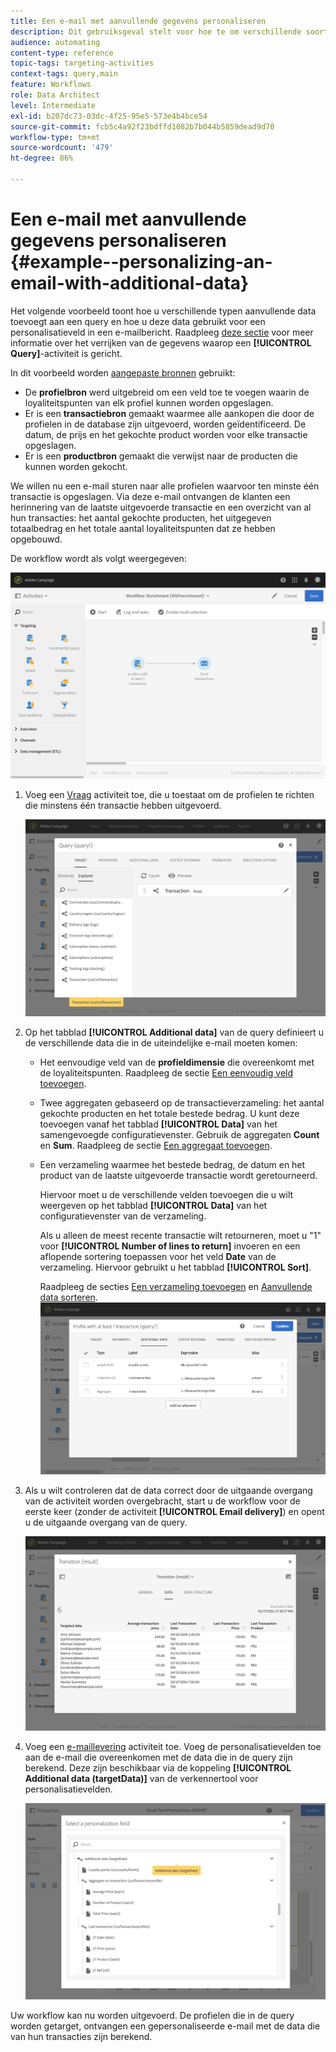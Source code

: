 ```yaml
---
title: Een e-mail met aanvullende gegevens personaliseren
description: Dit gebruiksgeval stelt voor hoe te om verschillende soorten extra gegevens aan een vraag toe te voegen en het als verpersoonlijkingsgebied in een e-mail te gebruiken.
audience: automating
content-type: reference
topic-tags: targeting-activities
context-tags: query,main
feature: Workflows
role: Data Architect
level: Intermediate
exl-id: b207dc73-03dc-4f25-95e5-573e4b4bce54
source-git-commit: fcb5c4a92f23bdffd1082b7b044b5859dead9d70
workflow-type: tm+mt
source-wordcount: '479'
ht-degree: 86%

---
```


# Een e-mail met aanvullende gegevens personaliseren {#example--personalizing-an-email-with-additional-data}

Het volgende voorbeeld toont hoe u verschillende typen aanvullende data toevoegt aan een query en hoe u deze data gebruikt voor een personalisatieveld in een e-mailbericht. Raadpleeg [deze sectie](../../automating/using/query.md#enriching-data) voor meer informatie over het verrijken van de gegevens waarop een **[!UICONTROL Query]**-activiteit is gericht.

In dit voorbeeld worden [aangepaste bronnen](../../developing/using/data-model-concepts.md) gebruikt:

* De **profielbron** werd uitgebreid om een veld toe te voegen waarin de loyaliteitspunten van elk profiel kunnen worden opgeslagen.
* Er is een **transactiebron** gemaakt waarmee alle aankopen die door de profielen in de database zijn uitgevoerd, worden geïdentificeerd. De datum, de prijs en het gekochte product worden voor elke transactie opgeslagen.
* Er is een **productbron** gemaakt die verwijst naar de producten die kunnen worden gekocht.

We willen nu een e-mail sturen naar alle profielen waarvoor ten minste één transactie is opgeslagen. Via deze e-mail ontvangen de klanten een herinnering van de laatste uitgevoerde transactie en een overzicht van al hun transacties: het aantal gekochte producten, het uitgegeven totaalbedrag en het totale aantal loyaliteitspunten dat ze hebben opgebouwd.

De workflow wordt als volgt weergegeven:

![](assets/enrichment_example1.png)

1. Voeg een [Vraag](../../automating/using/query.md) activiteit toe, die u toestaat om de profielen te richten die minstens één transactie hebben uitgevoerd.

   ![](assets/enrichment_example2.png)

1. Op het tabblad **[!UICONTROL Additional data]** van de query definieert u de verschillende data die in de uiteindelijke e-mail moeten komen:

   * Het eenvoudige veld van de **profieldimensie** die overeenkomt met de loyaliteitspunten. Raadpleeg de sectie [Een eenvoudig veld toevoegen](../../automating/using/query.md#adding-a-simple-field).
   * Twee aggregaten gebaseerd op de transactieverzameling: het aantal gekochte producten en het totale bestede bedrag. U kunt deze toevoegen vanaf het tabblad **[!UICONTROL Data]** van het samengevoegde configuratievenster. Gebruik de aggregaten **Count** en **Sum**. Raadpleeg de sectie [Een aggregaat toevoegen](../../automating/using/query.md#adding-an-aggregate).
   * Een verzameling waarmee het bestede bedrag, de datum en het product van de laatste uitgevoerde transactie wordt geretourneerd.

      Hiervoor moet u de verschillende velden toevoegen die u wilt weergeven op het tabblad **[!UICONTROL Data]** van het configuratievenster van de verzameling.

      Als u alleen de meest recente transactie wilt retourneren, moet u &quot;1&quot; voor **[!UICONTROL Number of lines to return]** invoeren en een aflopende sortering toepassen voor het veld **Date** van de verzameling. Hiervoor gebruikt u het tabblad **[!UICONTROL Sort]**.

      Raadpleeg de secties [Een verzameling toevoegen](../../automating/using/query.md#adding-a-collection) en [Aanvullende data sorteren](../../automating/using/query.md#sorting-additional-data).
   ![](assets/enrichment_example4.png)

1. Als u wilt controleren dat de data correct door de uitgaande overgang van de activiteit worden overgebracht, start u de workflow voor de eerste keer (zonder de activiteit **[!UICONTROL Email delivery]**) en opent u de uitgaande overgang van de query.

   ![](assets/enrichment_example5.png)

1. Voeg een [e-maillevering](../../automating/using/email-delivery.md) activiteit toe. Voeg de personalisatievelden toe aan de e-mail die overeenkomen met de data die in de query zijn berekend. Deze zijn beschikbaar via de koppeling **[!UICONTROL Additional data (targetData)]** van de verkennertool voor personalisatievelden.

   ![](assets/enrichment_example3.png)

Uw workflow kan nu worden uitgevoerd. De profielen die in de query worden getarget, ontvangen een gepersonaliseerde e-mail met de data die van hun transacties zijn berekend.
